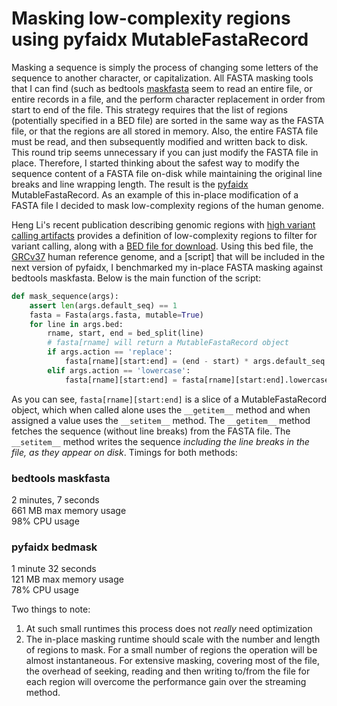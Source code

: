 # Masking low-complexity regions using pyfaidx MutableFastaRecord
Masking a sequence is simply the process of changing some letters of the sequence to another character, or capitalization. 
All FASTA masking tools that I can find (such as bedtools [maskfasta](http://bedtools.readthedocs.org/en/latest/content/tools/maskfasta.html) seem to read
an entire file, or entire records in a file, and the perform character replacement in order from start to end of the file. 
This strategy requires that the list of regions (potentially specified in a BED file) are sorted in the same way 
as the FASTA file, or that the regions are all stored in memory. Also, the entire FASTA file must be read, and then 
subsequently modified and written back to disk. This round trip seems unnecessary if you can just modify the FASTA file 
in place. Therefore, I started thinking about the safest way to modify the sequence content of a FASTA file on-disk while 
maintaining the original line breaks and line wrapping length. The result is the [pyfaidx](https://github.com/mdshw5/pyfaidx) 
MutableFastaRecord. As an example of this in-place modification of a FASTA file I decided to mask low-complexity regions of the human genome. 

Heng Li's recent publication describing genomic regions with [high variant calling artifacts](http://arxiv.org/abs/1404.0929) 
provides a definition of low-complexity regions to filter for variant calling, along with a [BED file for download](http://arxiv.org/abs/1404.0929). Using this bed file, the [GRCv37](ftp://ftp.1000genomes.ebi.ac.uk//vol1/ftp/technical/reference/human_g1k_v37.fasta.gz) human reference genome,
and a [script] that will be included in the next version of pyfaidx, 
I benchmarked my in-place FASTA masking against bedtools maskfasta. Below is the main function of the script:

```python
def mask_sequence(args):
    assert len(args.default_seq) == 1
    fasta = Fasta(args.fasta, mutable=True) 
    for line in args.bed:
        rname, start, end = bed_split(line)
        # fasta[rname] will return a MutableFastaRecord object
        if args.action == 'replace':
            fasta[rname][start:end] = (end - start) * args.default_seq
        elif args.action == 'lowercase':
            fasta[rname][start:end] = fasta[rname][start:end].lowercase()
```

As you can see, `fasta[rname][start:end]` is a slice of a MutableFastaRecord object, which when called alone 
uses the `__getitem__` method and when assigned a value uses the `__setitem__` method. The `__getitem__` method 
fetches the sequence (without line breaks) from the FASTA file. The `__setitem__` method writes the sequence 
*including the line breaks in the file, as they appear on disk*. Timings for both methods:

### bedtools maskfasta
2 minutes, 7 seconds  
661 MB max memory usage  
98% CPU usage

### pyfaidx bedmask
1 minute 32 seconds  
121 MB max memory usage  
78% CPU usage

Two things to note:  

1. At such small runtimes this process does not *really* need optimization 
2. The in-place masking 
runtime should scale with the number and length of regions to mask. For a small number of regions the operation will 
be almost instantaneous. For extensive masking, covering most of the file, the overhead of seeking, reading and then writing 
to/from the file for each region will overcome the performance gain over the streaming method.
